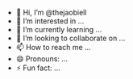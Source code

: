 - 👋 Hi, I’m @thejaobiell
- 👀 I’m interested in ...
- 🌱 I’m currently learning ...
- 💞️ I’m looking to collaborate on ...
- 📫 How to reach me ...
- 😄 Pronouns: ...
- ⚡ Fun fact: ...

<!---
thejaobiell/thejaobiell is a ✨ special ✨ repository because its `README.md` (this file) appears on your GitHub profile.
You can click the Preview link to take a look at your changes.
--->
